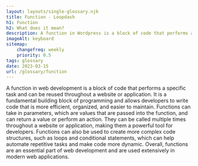 ```yaml
--- 
layout: layouts/single-glossary.njk
title: Function - Loopdash
h1: Function
h2: What does it mean?
description: A function in Wordpress is a block of code that performs a specific task and can be called upon by other parts of the website to execute that task.
imageAlt: keyboard
sitemap:
	changefreq: weekly
	priority: 0.5
tags: glossary
date: 2023-03-15
url: /glossary/function
---
```


A function in web development is a block of code that performs a specific task and can be reused throughout a website or application. It is a fundamental building block of programming and allows developers to write code that is more efficient, organized, and easier to maintain. Functions can take in parameters, which are values that are passed into the function, and can return a value or perform an action. They can be called multiple times throughout a website or application, making them a powerful tool for developers. Functions can also be used to create more complex code structures, such as loops and conditional statements, which can help automate repetitive tasks and make code more dynamic. Overall, functions are an essential part of web development and are used extensively in modern web applications.
